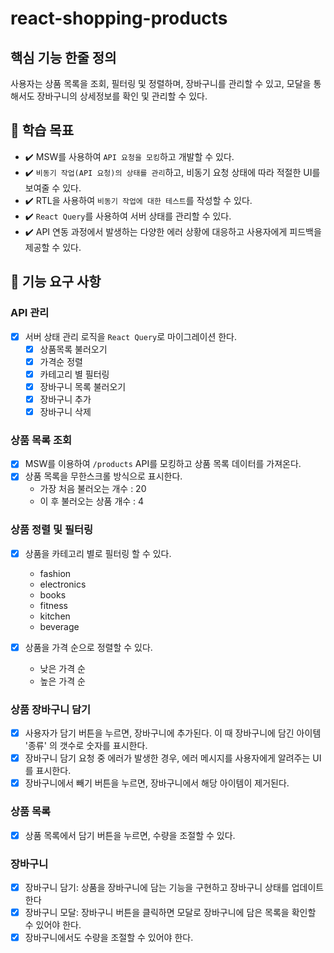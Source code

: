 # react-shopping-products

## 핵심 기능 한줄 정의

사용자는 상품 목록을 조회, 필터링 및 정렬하며, 장바구니를 관리할 수 있고, 모달을 통해서도 장바구니의 상세정보를 확인 및 관리할 수 있다.

## 📍 학습 목표

- ✔️ MSW를 사용하여 `API 요청을 모킹`하고 개발할 수 있다.
- ✔️ `비동기 작업(API 요청)의 상태를 관리`하고, 비동기 요청 상태에 따라 적절한 UI를 보여줄 수 있다.
- ✔️ RTL을 사용하여 `비동기 작업에 대한 테스트`를 작성할 수 있다.
- ✔️ `React Query`를 사용하여 서버 상태를 관리할 수 있다.
- ✔️ API 연동 과정에서 발생하는 다양한 에러 상황에 대응하고 사용자에게 피드백을 제공할 수 있다.

## 🎯 기능 요구 사항

### API 관리

- [x] 서버 상태 관리 로직을 `React Query`로 마이그레이션 한다.
  - [x] 상품목록 불러오기
  - [x] 가격순 정렬
  - [x] 카테고리 별 필터링
  - [x] 장바구니 목록 불러오기
  - [x] 장바구니 추가
  - [x] 장바구니 삭제

### 상품 목록 조회

- [x] MSW를 이용하여 `/products` API를 모킹하고 상품 목록 데이터를 가져온다.
- [x] 상품 목록을 무한스크롤 방식으로 표시한다.
  - 가장 처음 불러오는 개수 : 20
  - 이 후 불러오는 상품 개수 : 4

### 상품 정렬 및 필터링

- [x] 상품을 카테고리 별로 필터링 할 수 있다.

  - fashion
  - electronics
  - books
  - fitness
  - kitchen
  - beverage

- [x] 상품을 가격 순으로 정렬할 수 있다.
  - 낮은 가격 순
  - 높은 가격 순

### 상품 장바구니 담기

- [x] 사용자가 담기 버튼을 누르면, 장바구니에 추가된다. 이 때 장바구니에 담긴 아이템 '종류' 의 갯수로 숫자를 표시한다.
- [x] 장바구니 담기 요청 중 에러가 발생한 경우, 에러 메시지를 사용자에게 알려주는 UI를 표시한다.
- [x] 장바구니에서 빼기 버튼을 누르면, 장바구니에서 해당 아이템이 제거된다.

### 상품 목록

- [x] 상품 목록에서 담기 버튼을 누르면, 수량을 조절할 수 있다.

### 장바구니

- [x] 장바구니 담기: 상품을 장바구니에 담는 기능을 구현하고 장바구니 상태를 업데이트한다
- [x] 장바구니 모달: 장바구니 버튼을 클릭하면 모달로 장바구니에 담은 목록을 확인할 수 있어야 한다.
- [x] 장바구니에서도 수량을 조절할 수 있어야 한다.
